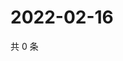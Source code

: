 # 2022-02-16

共 0 条

<!-- BEGIN WEIBO -->
<!-- 最后更新时间 Wed Feb 16 2022 21:17:00 GMT+0800 (China Standard Time) -->

<!-- END WEIBO -->
